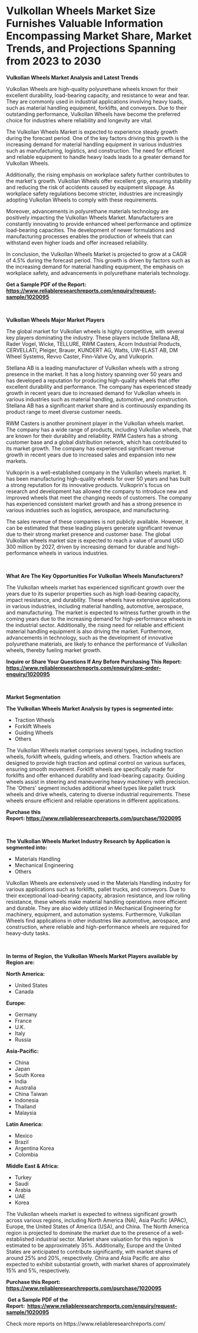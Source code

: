 <p><h1>Vulkollan Wheels Market Size Furnishes Valuable Information Encompassing Market Share, Market Trends, and Projections Spanning from 2023 to 2030</h1></p><p><strong>Vulkollan Wheels Market Analysis and Latest Trends</strong></p>
<p><p>Vulkollan Wheels are high-quality polyurethane wheels known for their excellent durability, load-bearing capacity, and resistance to wear and tear. They are commonly used in industrial applications involving heavy loads, such as material handling equipment, forklifts, and conveyors. Due to their outstanding performance, Vulkollan Wheels have become the preferred choice for industries where reliability and longevity are vital.</p><p>The Vulkollan Wheels Market is expected to experience steady growth during the forecast period. One of the key factors driving this growth is the increasing demand for material handling equipment in various industries such as manufacturing, logistics, and construction. The need for efficient and reliable equipment to handle heavy loads leads to a greater demand for Vulkollan Wheels.</p><p>Additionally, the rising emphasis on workplace safety further contributes to the market's growth. Vulkollan Wheels offer excellent grip, ensuring stability and reducing the risk of accidents caused by equipment slippage. As workplace safety regulations become stricter, industries are increasingly adopting Vulkollan Wheels to comply with these requirements.</p><p>Moreover, advancements in polyurethane materials technology are positively impacting the Vulkollan Wheels Market. Manufacturers are constantly innovating to provide enhanced wheel performance and optimize load-bearing capacities. The development of newer formulations and manufacturing processes enables the production of wheels that can withstand even higher loads and offer increased reliability.</p><p>In conclusion, the Vulkollan Wheels Market is projected to grow at a CAGR of 4.5% during the forecast period. This growth is driven by factors such as the increasing demand for material handling equipment, the emphasis on workplace safety, and advancements in polyurethane materials technology.</p></p>
<p><strong>Get a Sample PDF of the Report:&nbsp; <a href="https://www.reliableresearchreports.com/enquiry/request-sample/1020095">https://www.reliableresearchreports.com/enquiry/request-sample/1020095</a></strong></p>
<p>&nbsp;</p>
<p><strong>Vulkollan Wheels Major Market Players</strong></p>
<p><p>The global market for Vulkollan wheels is highly competitive, with several key players dominating the industry. These players include Stellana AB, Rader Vogel, Wicke, TELLURE, RWM Casters, Acorn Industrial Products, CERVELLATI, Pleiger, Brauer, KUNDERT AG, Watts, UW-ELAST AB, DM Wheel Systems, Revvo Caster, Finn-Valve Oy, and Vulkoprin.</p><p>Stellana AB is a leading manufacturer of Vulkollan wheels with a strong presence in the market. It has a long history spanning over 50 years and has developed a reputation for producing high-quality wheels that offer excellent durability and performance. The company has experienced steady growth in recent years due to increased demand for Vulkollan wheels in various industries such as material handling, automotive, and construction. Stellana AB has a significant market share and is continuously expanding its product range to meet diverse customer needs.</p><p>RWM Casters is another prominent player in the Vulkollan wheels market. The company has a wide range of products, including Vulkollan wheels, that are known for their durability and reliability. RWM Casters has a strong customer base and a global distribution network, which has contributed to its market growth. The company has experienced significant revenue growth in recent years due to increased sales and expansion into new markets.</p><p>Vulkoprin is a well-established company in the Vulkollan wheels market. It has been manufacturing high-quality wheels for over 50 years and has built a strong reputation for its innovative products. Vulkoprin's focus on research and development has allowed the company to introduce new and improved wheels that meet the changing needs of customers. The company has experienced consistent market growth and has a strong presence in various industries such as logistics, aerospace, and manufacturing.</p><p>The sales revenue of these companies is not publicly available. However, it can be estimated that these leading players generate significant revenue due to their strong market presence and customer base. The global Vulkollan wheels market size is expected to reach a value of around USD 300 million by 2027, driven by increasing demand for durable and high-performance wheels in various industries.</p></p>
<p>&nbsp;</p>
<p><strong>What Are The Key Opportunities For Vulkollan Wheels Manufacturers?</strong></p>
<p><p>The Vulkollan wheels market has experienced significant growth over the years due to its superior properties such as high load-bearing capacity, impact resistance, and durability. These wheels have extensive applications in various industries, including material handling, automotive, aerospace, and manufacturing. The market is expected to witness further growth in the coming years due to the increasing demand for high-performance wheels in the industrial sector. Additionally, the rising need for reliable and efficient material handling equipment is also driving the market. Furthermore, advancements in technology, such as the development of innovative polyurethane materials, are likely to enhance the performance of Vulkollan wheels, thereby fueling market growth.</p></p>
<p><strong>Inquire or Share Your Questions If Any Before Purchasing This Report: <a href="https://www.reliableresearchreports.com/enquiry/pre-order-enquiry/1020095">https://www.reliableresearchreports.com/enquiry/pre-order-enquiry/1020095</a></strong></p>
<p>&nbsp;</p>
<p><strong>Market Segmentation</strong></p>
<p><strong>The Vulkollan Wheels Market Analysis by types is segmented into:</strong></p>
<p><ul><li>Traction Wheels</li><li>Forklift Wheels</li><li>Guiding Wheels</li><li>Others</li></ul></p>
<p><p>The Vulkollan Wheels market comprises several types, including traction wheels, forklift wheels, guiding wheels, and others. Traction wheels are designed to provide high traction and optimal control on various surfaces, ensuring smooth movement. Forklift wheels are specifically made for forklifts and offer enhanced durability and load-bearing capacity. Guiding wheels assist in steering and maneuvering heavy machinery with precision. The 'Others' segment includes additional wheel types like pallet truck wheels and drive wheels, catering to diverse industrial requirements. These wheels ensure efficient and reliable operations in different applications.</p></p>
<p><strong>Purchase this Report:&nbsp;<a href="https://www.reliableresearchreports.com/purchase/1020095">https://www.reliableresearchreports.com/purchase/1020095</a></strong></p>
<p>&nbsp;</p>
<p><strong>The Vulkollan Wheels Market Industry Research by Application is segmented into:</strong></p>
<p><ul><li>Materials Handling</li><li>Mechanical Engineering</li><li>Others</li></ul></p>
<p><p>Vulkollan Wheels are extensively used in the Materials Handling industry for various applications such as forklifts, pallet trucks, and conveyors. Due to their exceptional load-bearing capacity, abrasion resistance, and low rolling resistance, these wheels make material handling operations more efficient and durable. They are also widely utilized in Mechanical Engineering for machinery, equipment, and automation systems. Furthermore, Vulkollan Wheels find applications in other industries like automotive, aerospace, and construction, where reliable and high-performance wheels are required for heavy-duty tasks.</p></p>
<p>&nbsp;</p>
<p><strong>In terms of Region, the Vulkollan Wheels Market Players available by Region are:</strong></p>
<p>
    <p> <strong> North America: </strong>
        <ul>
            <li>United States</li>
            <li>Canada</li>
        </ul>
        </p> 
    <p> <strong> Europe: </strong>
        <ul>
            <li>Germany</li>
            <li>France</li>
            <li>U.K.</li>
            <li>Italy</li>
            <li>Russia</li>
        </ul>
        </p> 
    <p> <strong> Asia-Pacific: </strong>
        <ul>
            <li>China</li>
            <li>Japan</li>
            <li>South Korea</li>
            <li>India</li>
            <li>Australia</li>
            <li>China Taiwan</li>
            <li>Indonesia</li>
            <li>Thailand</li>
            <li>Malaysia</li>
        </ul>
        </p> 
    <p> <strong> Latin America: </strong>
        <ul>
            <li>Mexico</li>
            <li>Brazil</li>
            <li>Argentina Korea</li>
            <li>Colombia</li>
        </ul>
        </p> 
    <p> <strong> Middle East & Africa: </strong>
        <ul>
            <li>Turkey</li>
            <li>Saudi</li>
            <li>Arabia</li>
            <li>UAE</li>
            <li>Korea</li>
        </ul>
    </p>
    </p>
<p><p>The Vulkollan wheels market is expected to witness significant growth across various regions, including North America (NA), Asia Pacific (APAC), Europe, the United States of America (USA), and China. The North America region is projected to dominate the market due to the presence of a well-established industrial sector. Market share valuation for this region is estimated to be approximately 35%. Additionally, Europe and the United States are anticipated to contribute significantly, with market shares of around 25% and 20%, respectively. China and Asia Pacific are also expected to exhibit substantial growth, with market shares of approximately 15% and 5%, respectively.</p></p>
<p><strong>Purchase this Report: <a href="https://www.reliableresearchreports.com/purchase/1020095">https://www.reliableresearchreports.com/purchase/1020095</a></strong></p>
<p>&nbsp;<strong>Get a Sample PDF of the Report:&nbsp;&nbsp;<a href="https://www.reliableresearchreports.com/enquiry/request-sample/1020095">https://www.reliableresearchreports.com/enquiry/request-sample/1020095</a></strong></p>
<p><strong></strong></p>
<p>Check more reports on https://www.reliableresearchreports.com/</p>